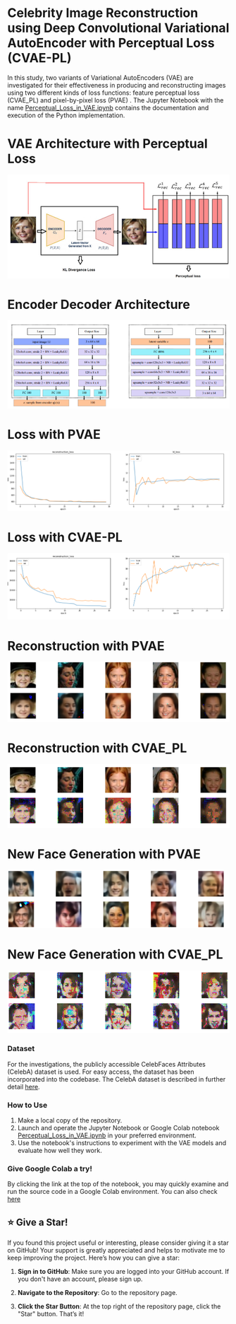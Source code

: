 # Celebrity Image Reconstruction using Deep Convolutional Variational AutoEncoder with Perceptual Loss (CVAE-PL)

In this study, two variants of Variational AutoEncoders (VAE) are investigated for their effectiveness in producing and reconstructing images using two different kinds of loss functions: feature perceptual loss (CVAE_PL) and pixel-by-pixel loss (PVAE) . The Jupyter Notebook with the name [Perceptual_Loss_in_VAE.ipynb](Perceptual_Loss_in_VAE.ipynb) contains the documentation and execution of the Python implementation.

# VAE Architecture with Perceptual Loss
![Autoencoder Network Architecture](images/VAE-with-perceptual-loss-architecture-overview.png)
# Encoder Decoder Architecture
![Autoencoder Network Architecture](images/VAE.png)
# Loss with PVAE
![Autoencoder Network Architecture](images/Loss_VAE.png)
# Loss with CVAE-PL
![Autoencoder Network Architecture](images/Loss_VAE123.png)
# Reconstruction with PVAE
![Autoencoder Network Architecture](images/reconstuction_with_plain_VAE.png)
# Reconstruction with CVAE_PL
![Autoencoder Network Architecture](images/reconstuction_with_VAE_123.png)
# New Face Generation with PVAE
![Autoencoder Network Architecture](images/NewFace_PVAE.png)
# New Face Generation with CVAE_PL
![Autoencoder Network Architecture](images/NewFace_VAE123.png)

### Dataset
For the investigations, the publicly accessible CelebFaces Attributes (CelebA) dataset is used.  For easy access, the dataset has been incorporated into the codebase. The CelebA dataset is described in further detail [here](http://mmlab.ie.cuhk.edu.hk/projects/CelebA.html).

### How to Use
1. Make a local copy of the repository.
2. Launch and operate the Jupyter Notebook or Google Colab notebook [Perceptual_Loss_in_VAE.ipynb](Perceptual_Loss_in_VAE.ipynb) in your preferred environment.
3. Use the notebook's instructions to experiment with the VAE models and evaluate how well they work.

### Give Google Colab a try!
By clicking the link at the top of the notebook, you may quickly examine and run the source code in a Google Colab environment. You can also check [here](http://colab.research.google.com/github/AbhiJeet70/PerceptualLossVAE/blob/main/Perceptual_Loss_in_VAE.ipynb)

## ⭐ Give a Star!

If you found this project useful or interesting, please consider giving it a star on GitHub! Your support is greatly appreciated and helps to motivate me to keep improving the project. Here’s how you can give a star:

1. **Sign in to GitHub**: Make sure you are logged into your GitHub account. If you don't have an account, please sign up.

2. **Navigate to the Repository**: Go to the repository page.

3. **Click the Star Button**: At the top right of the repository page, click the "Star" button. That’s it!



 
